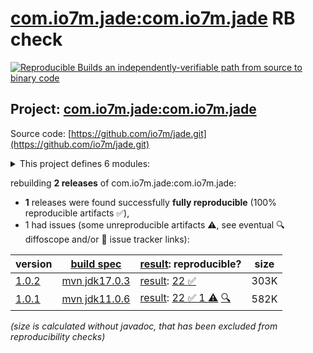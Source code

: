 [com.io7m.jade:com.io7m.jade](https://central.sonatype.com/artifact/com.io7m.jade/com.io7m.jade/versions) RB check
=======

[![Reproducible Builds](https://reproducible-builds.org/images/logos/rb.svg) an independently-verifiable path from source to binary code](https://reproducible-builds.org/)

## Project: [com.io7m.jade:com.io7m.jade](https://central.sonatype.com/artifact/com.io7m.jade/com.io7m.jade/versions)

Source code: [https://github.com/io7m/jade.git](https://github.com/io7m/jade.git)

<details><summary>This project defines 6 modules:</summary>

* [com.io7m.jade:com.io7m.jade](https://central.sonatype.com/artifact/com.io7m.jade/com.io7m.jade/1.0.2)
* [com.io7m.jade:com.io7m.jade.api](https://central.sonatype.com/artifact/com.io7m.jade/com.io7m.jade.api/1.0.2)
* [com.io7m.jade:com.io7m.jade.documentation](https://central.sonatype.com/artifact/com.io7m.jade/com.io7m.jade.documentation/1.0.2)
* [com.io7m.jade:com.io7m.jade.spi](https://central.sonatype.com/artifact/com.io7m.jade/com.io7m.jade.spi/1.0.2)
* [com.io7m.jade:com.io7m.jade.tests](https://central.sonatype.com/artifact/com.io7m.jade/com.io7m.jade.tests/1.0.2)
* [com.io7m.jade:com.io7m.jade.vanilla](https://central.sonatype.com/artifact/com.io7m.jade/com.io7m.jade.vanilla/1.0.2)
</details>

rebuilding **2 releases** of com.io7m.jade:com.io7m.jade:
- **1** releases were found successfully **fully reproducible** (100% reproducible artifacts :white_check_mark:),
- 1 had issues (some unreproducible artifacts :warning:, see eventual :mag: diffoscope and/or :memo: issue tracker links):

| version | [build spec](/BUILDSPEC.md) | [result](https://reproducible-builds.org/docs/jvm/): reproducible? | size |
| -- | --------- | ------ | -- |
| [1.0.2](https://central.sonatype.com/artifact/com.io7m.jade/com.io7m.jade/1.0.2/pom) | [mvn jdk17.0.3](com.io7m.jade-1.0.2.buildspec) | [result](com.io7m.jade-1.0.2.buildinfo): [22 :white_check_mark: ](com.io7m.jade-1.0.2.buildcompare) | 303K |
| [1.0.1](https://central.sonatype.com/artifact/com.io7m.jade/com.io7m.jade/1.0.1/pom) | [mvn jdk11.0.6](com.io7m.jade-1.0.1.buildspec) | [result](com.io7m.jade-1.0.1.buildinfo): [22 :white_check_mark:  1 :warning:](com.io7m.jade-1.0.1.buildcompare) [:mag:](com.io7m.jade-1.0.1.diffoscope) | 582K |

<i>(size is calculated without javadoc, that has been excluded from reproducibility checks)</i>
